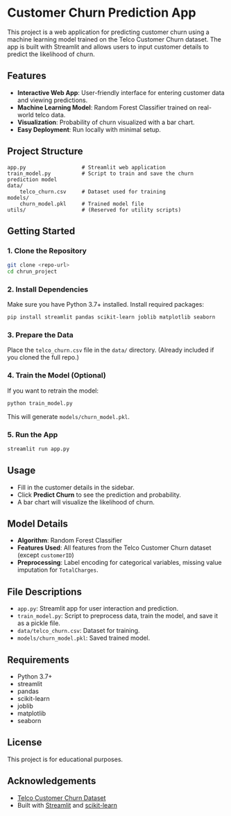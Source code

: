 # Customer Churn Prediction App

This project is a web application for predicting customer churn using a machine learning model trained on the Telco Customer Churn dataset. The app is built with Streamlit and allows users to input customer details to predict the likelihood of churn.

## Features
- **Interactive Web App**: User-friendly interface for entering customer data and viewing predictions.
- **Machine Learning Model**: Random Forest Classifier trained on real-world telco data.
- **Visualization**: Probability of churn visualized with a bar chart.
- **Easy Deployment**: Run locally with minimal setup.

## Project Structure
```
app.py                  # Streamlit web application
train_model.py          # Script to train and save the churn prediction model
data/
    telco_churn.csv     # Dataset used for training
models/
    churn_model.pkl     # Trained model file
utils/                  # (Reserved for utility scripts)
```

## Getting Started

### 1. Clone the Repository
```bash
git clone <repo-url>
cd chrun_project
```

### 2. Install Dependencies
Make sure you have Python 3.7+ installed. Install required packages:
```bash
pip install streamlit pandas scikit-learn joblib matplotlib seaborn
```

### 3. Prepare the Data
Place the `telco_churn.csv` file in the `data/` directory. (Already included if you cloned the full repo.)

### 4. Train the Model (Optional)
If you want to retrain the model:
```bash
python train_model.py
```
This will generate `models/churn_model.pkl`.

### 5. Run the App
```bash
streamlit run app.py
```

## Usage
- Fill in the customer details in the sidebar.
- Click **Predict Churn** to see the prediction and probability.
- A bar chart will visualize the likelihood of churn.

## Model Details
- **Algorithm**: Random Forest Classifier
- **Features Used**: All features from the Telco Customer Churn dataset (except `customerID`)
- **Preprocessing**: Label encoding for categorical variables, missing value imputation for `TotalCharges`.

## File Descriptions
- `app.py`: Streamlit app for user interaction and prediction.
- `train_model.py`: Script to preprocess data, train the model, and save it as a pickle file.
- `data/telco_churn.csv`: Dataset for training.
- `models/churn_model.pkl`: Saved trained model.

## Requirements
- Python 3.7+
- streamlit
- pandas
- scikit-learn
- joblib
- matplotlib
- seaborn

## License
This project is for educational purposes.

## Acknowledgements
- [Telco Customer Churn Dataset](https://www.kaggle.com/blastchar/telco-customer-churn)
- Built with [Streamlit](https://streamlit.io/) and [scikit-learn](https://scikit-learn.org/)
